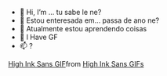 - 👋 Hi, I’m ... tu sabe le ne?
- 👀 Estou enteresada em... passa de ano ne?
- 🌱 Atualmente estou aprendendo coisas
- 💞️ I Have GF
- 📫 ?

<div class="tenor-gif-embed" data-postid="25049966" data-share-method="host" data-aspect-ratio="1.17216" data-width="100%"><a href="https://tenor.com/view/high-ink-sans-gif-25049966">High Ink Sans GIF</a>from <a href="https://tenor.com/search/high+ink+sans-gifs">High Ink Sans GIFs</a></div> <script type="text/javascript" async src="https://tenor.com/embed.js"></script>

<!---
opaalicya/opaalicya is a ✨ special ✨ repository because its `README.md` (this file) appears on your GitHub profile.
You can click the Preview link to take a look at your changes.
--->
